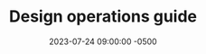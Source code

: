 ---
date: 2023-07-24 09:00:00 -0500
kicker: HCD Guide Series
title: "Design operations guide"
summary: "How to design solutions based on discovery research" 
guide: hcd-design-operations
image: hcd-design-operations
layout: single
weight: 5
---